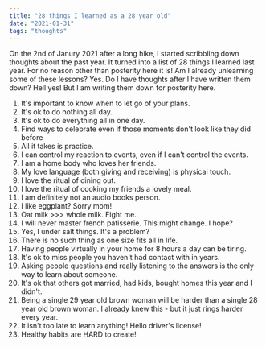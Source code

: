 ```yaml
---
title: "28 things I learned as a 28 year old"
date: "2021-01-31"
tags: "thoughts"
---
```


On the 2nd of Janury 2021 after a long hike, I started scribbling down thoughts about the past year. It turned into a list of 28 things I learned last year. For no reason other than posterity here it is!
Am I already unlearning some of these lessons? Yes. Do I have thoughts after I have written them down? Hell yes! But I am writing them down for posterity here. 

1. It's important to know when to let go of your plans. 
1. It's ok to do nothing all day.
1. It's ok to do everything all in one day.
1. Find ways to celebrate even if those moments don't look like they did before
1. All it takes is practice.
1. I can control my reaction to events, even if I can't control the events.
1. I am a home body who loves her friends.
1. My love language (both giving and receiving) is physical touch.
1. I love the ritual of dining out.
1. I love the ritual of cooking my friends a lovely meal.
1. I am definitely not an audio books person.
1. I like eggplant? Sorry mom!
1. Oat milk >>> whole milk. Fight me. 
1. I will never master french patisserie. This might change. I hope?
1. Yes, I under salt things. It's a problem?
1. There is no such thing as one size fits all in life.
1. Having people virtually in your home for 8 hours a day can be tiring. 
1. It's ok to miss people you haven't had contact with in years. 
1. Asking people questions and really listening to the answers is the only way to learn about someone.
1. It's ok that others got married, had kids, bought homes this year and I didn't.
1. Being a single 29 year old brown woman will be harder than a single 28 year old brown woman. I already knew this - but it just rings harder every year. 
1. It isn't too late to learn anything! Hello driver's license!
1. Healthy habits are HARD to create!


